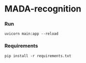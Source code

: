 # MADA-recognition

### Run

```shell
uvicorn main:app --reload
```

### Requirements

```shell
pip install -r requirements.txt
```